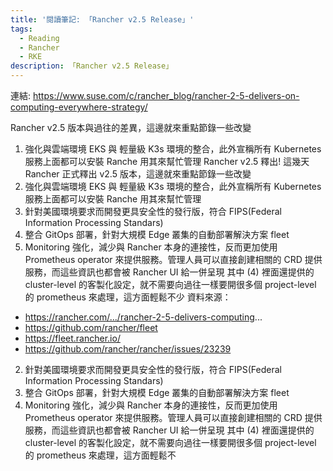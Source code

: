 ```yaml
---
title: '閱讀筆記: 「Rancher v2.5 Release」'
tags:
  - Reading
  - Rancher
  - RKE
description: 「Rancher v2.5 Release」
---
```


連結: https://www.suse.com/c/rancher_blog/rancher-2-5-delivers-on-computing-everywhere-strategy/

Rancher v2.5 版本與過往的差異，這邊就來重點節錄一些改變
1. 強化與雲端環境 EKS 與 輕量級 K3s 環境的整合，此外宣稱所有 Kubernetes 服務上面都可以安裝 Ranche 用其來幫忙管理
Rancher v2.5 釋出!
這幾天 Rancher 正式釋出 v2.5 版本，這邊就來重點節錄一些改變
1. 強化與雲端環境 EKS 與 輕量級 K3s 環境的整合，此外宣稱所有 Kubernetes 服務上面都可以安裝 Ranche 用其來幫忙管理
2. 針對美國環境要求而開發更具安全性的發行版，符合 FIPS(Federal Information Processing Standars)
3. 整合 GitOps 部署，針對大規模 Edge 叢集的自動部署解決方案 fleet
4. Monitoring 強化，減少與 Rancher 本身的連接性，反而更加使用 Prometheus operator 來提供服務。管理人員可以直接創建相關的 CRD 提供服務，而這些資訊也都會被 Rancher UI 給一併呈現
其中 (4) 裡面還提供的 cluster-level 的客製化設定，就不需要向過往一樣要開很多個 project-level 的 prometheus 來處理，這方面輕鬆不少
資料來源：
- https://rancher.com/.../rancher-2-5-delivers-computing...
- https://github.com/rancher/fleet
- https://fleet.rancher.io/
- https://github.com/rancher/rancher/issues/23239
2. 針對美國環境要求而開發更具安全性的發行版，符合 FIPS(Federal Information Processing Standars)
3. 整合 GitOps 部署，針對大規模 Edge 叢集的自動部署解決方案 fleet
4. Monitoring 強化，減少與 Rancher 本身的連接性，反而更加使用 Prometheus operator 來提供服務。管理人員可以直接創建相關的 CRD 提供服務，而這些資訊也都會被 Rancher UI 給一併呈現
其中 (4) 裡面還提供的 cluster-level 的客製化設定，就不需要向過往一樣要開很多個 project-level 的 prometheus 來處理，這方面輕鬆不
